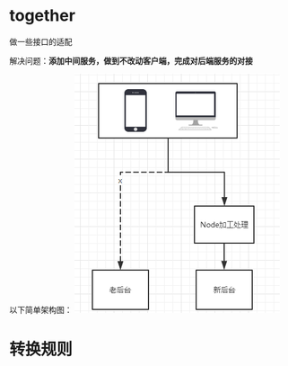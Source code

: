 # together
做一些接口的适配

解决问题：**添加中间服务，做到不改动客户端，完成对后端服务的对接**

以下简单架构图：
![示例](./doc/problem.png)

# 转换规则

